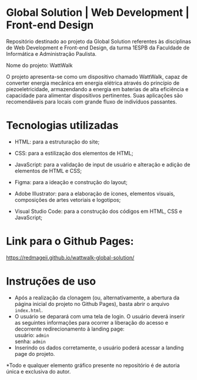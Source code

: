 # Global Solution | Web Development | Front-end Design
Repositório destinado ao projeto da Global Solution referentes às disciplinas de Web Development e Front-end Design, da turma 1ESPB da Faculdade de Informática e Administração Paulista.

Nome do projeto: WattWalk

O projeto apresenta-se como um dispositivo chamado WattWalk, capaz de converter energia mecânica em energia elétrica através do princípio de piezoeletricidade, armazendando a energia em baterias de alta eficiência e capacidade para alimentar dispositivos pertinentes. Suas aplicações são recomendáveis para locais com grande fluxo de indivíduos passantes.

# Tecnologias utilizadas

- HTML: para a estruturação do site;

- CSS: para a estilização dos elementos de HTML;

- JavaScript: para a validação de input de usuário e alteração e adição de elementos de HTML e CSS;

- Figma: para a ideação e construção do layout;

- Adobe Illustrator: para a elaboração de ícones, elementos visuais, composições de artes vetoriais e logotipos;  

- Visual Studio Code: para a construção dos códigos em HTML, CSS e JavaScript;

# Link para o Github Pages:

https://redmageii.github.io/wattwalk-global-solution/

# Instruções de uso

- Após a realização da clonagem (ou, alternativamente, a abertura da página inicial do projeto no Github Pages), basta abrir o arquivo `index.html`. 
- O usuário se deparará com uma tela de login. O usuário deverá inserir as seguintes informações para ocorrer a liberação do acesso e decorrente redirecionamento à landing page: </br>
usuário: `admin` </br>
senha: `admin` </br>
- Inserindo os dados corretamente, o usuário poderá acessar a landing page do projeto. </br>

*Todo e qualquer elemento gráfico presente no repositório é de autoria única e exclusiva do autor.
